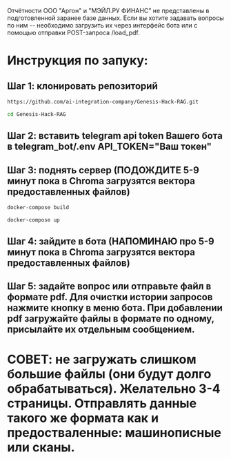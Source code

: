 Отчётности ООО "Аргон" и "МЭЙЛ.РУ ФИНАНС" не представлены в подготовленной заранее базе данных. Если вы хотите задавать вопросы по ним -- необходимо загрузить их через интерфейс бота или с помощью отправки POST-запроса /load_pdf.
# Инструкция по запуку:
## Шаг 1: клонировать репозиторий 

```bash
https://github.com/ai-integration-company/Genesis-Hack-RAG.git
```
```bash
cd Genesis-Hack-RAG 
```
## Шаг 2: вставить telegram api token Вашего бота в telegram_bot/.env API_TOKEN="Ваш токен"
## Шаг 3: поднять сервер (ПОДОЖДИТЕ 5-9 минут пока в Chroma загрузятся вектора предоставленных файлов)
```bash
docker-compose build
```
```bash
docker-compose up
```
## Шаг 4: зайдите в бота (НАПОМИНАЮ про 5-9 минут пока в Chroma загрузятся вектора предоставленных файлов)

## Шаг 5: задайте вопрос или отправьте файл в формате pdf. Для очистки истории запросов нажмите кнопку в меню бота. При добавлении pdf загружайте файлы в формате по одному, присылайте их отдельным сообщением.

# СОВЕТ: не загружать слишком большие файлы (они будут долго обрабатываться). Желательно 3-4 страницы. Отправлять данные такого же формата как и предостваленные: машинописные или сканы.
